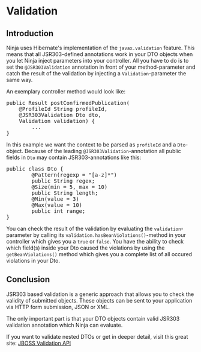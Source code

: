 Validation
=========

Introduction
------------

Ninja uses Hibernate's implementation of the <code>javax.validation</code> feature. 
This means that all JSR303-defined annotations work in your 
DTO objects when you let Ninja inject parameters into your controller. 
All you have to do is to set the <code>@JSR303Validation</code> 
annotation in front of your method-parameter and catch the result of 
the validation by injecting a <code>Validation</code>-parameter the same way.

An exemplary controller method would look like:

<pre class="prettyprint">
public Result postConfirmedPublication(
    @ProfileId String profileId,
    @JSR303Validation Dto dto, 
    Validation validation) {
        ...
}
</pre>

In this example we want the context to be parsed as <code>profileId</code> 
and a <code>Dto</code>-object. Because of the leading 
<code>@JSR303Validation</code>-annotation all public fields in <code>Dto</code> 
may contain JSR303-annotations like this:

<pre class="prettyprint">
public class Dto {
        @Pattern(regexp = "[a-z]*")
        public String regex;
        @Size(min = 5, max = 10)
        public String length;
        @Min(value = 3)
        @Max(value = 10)
        public int range;
}
</pre>

You can check the result of the validation by evaluating the 
<code>validation</code>-parameter by calling its 
<code>validation.hasBeanViolations()</code>-method in your 
controller which gives you a <code>true</code> or <code>false</code>.
You have the ability to check which field(s) inside your Dto
caused the violations by using the <code>getBeanViolations()</code> 
method which gives you a complete list of all occured violations in your Dto.

Conclusion
----------

JSR303 based validation is a generic approach that allows you to check 
the validity of submitted objects. These objects can be sent to your application
via HTTP form submission, JSON or XML.

The only important part is that your DTO objects contain valid JSR303 validation
annotation which Ninja can evaluate.

If you want to validate nested DTOs or get in deeper detail, visit this great 
site: [JBOSS Validation API](https://docs.jboss.org/hibernate/validator/4.3/reference/en-US/html/validator-usingvalidator.html "JBOSS Validation API")
